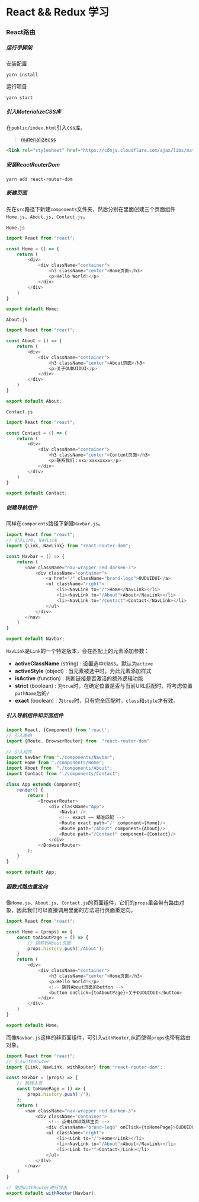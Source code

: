 # React && Redux 学习
### React路由
##### 运行手脚架
安装配置
```shell script
yarn install
```
运行项目
```shell script
yarn start
```
##### 引入MaterializeCSS库
在`public/index.html`引入css库。
> [materializecss](https://materializecss.com/getting-started.html)
```html
<link rel="stylesheet" href="https://cdnjs.cloudflare.com/ajax/libs/materialize/1.0.0/css/materialize.min.css">
```

##### 安装ReactRouterDom
```shell script
yarn add react-router-dom
```

##### 新建页面
先在`src`路径下新建`components`文件夹，然后分别在里面创建三个页面组件`Home.js`、`About.js`、`Contact.js`。

`Home.js`
```js
import React from "react";

const Home = () => {
    return (
        <div>
            <div className="container">
                <h3 className="center">Home页面</h3>
                <p>Hello World!</p>
            </div>
        </div>
    )
}

export default Home;
```
`About.js`
```js
import React from "react";

const About = () => {
    return (
        <div>
            <div className="container">
                <h3 className="center">About页面</h3>
                <p>关于OUDUIDUI</p>
            </div>
        </div>
    )
}

export default About;
```
`Contact.js`
```js
import React from "react";

const Contact = () => {
    return (
        <div>
            <div className="container">
                <h3 className="center">Content页面</h3>
                <p>联系我们：xxx-xxxxxxxx</p>
            </div>
        </div>
    )
}

export default Contact;
```
##### 创建导航组件
同样在`components`路径下新建`Navbar.js`。
```js
import React from "react";
// 引入Link, NavLink
import {Link, NavLink} from "react-router-dom";

const Navbar = () => {
    return (
       <nav className="nav-wrapper red darken-3">
           <div className="container">
               <a href="/" className="brand-logo">OUDUIDUI</a>
               <ul className="right">
                   <li><NavLink to="/">Home</NavLink></li>
                   <li><NavLink to="/About">About</NavLink></li>
                   <li><NavLink to="/Contact">Contact</NavLink></li>
               </ul>
           </div>
       </nav>
    )
}

export default Navbar;
```
`NavLink`是`Link`的一个特定版本，会在匹配上的元素添加参数：
- **activeClassName** (string) : 设置选中class。默认为`active`
- **activeStyle** (object) : 当元素被选中时，为此元素添加样式
- **isActive** (function) : 判断链接是否激活的额外逻辑功能
- **strict** (boolean) : 为`true`时，在确定位置是否与当前URL匹配时，将考虑位置`pathName`后的`/`
- **exact** (boolean) : 为`true`时，只有完全匹配时，`class`和`style`才有效。

##### 引入导航组件和页面组件
```js
import React, {Component} from 'react';
// 引入路由
import {Route, BrowserRouter} from  "react-router-dom"

// 引入组件
import Navbar from "./components/Navbar";
import Home from "./components/Home";
import About from  "./components/About";
import Contact from "./components/Contact";

class App extends Component{
    render() {
        return (
            <BrowserRouter>
                <div className="App">
                    <Navbar />
                    <!-- exact —— 精准匹配 -->
                    <Route exact path="/" component={Home}/>
                    <Route path="/About" component={About}/>
                    <Route path="/Contact" component={Contact}/>
                </div>
            </BrowserRouter>
        );
    }
}

export default App;
```

##### 函数式路由重定向
像`Home.js`、`About.js`、`Contact.js`的页面组件，它们的`props`里会带有路由对象，因此我们可以直接调用里面的方法进行页面重定向。
```js
import React from "react";

const Home = (props) => {
    const toAboutPage = () => {
        // 跳转到About页面
        props.history.push('/About');
    }
    return (
        <div>
            <div className="container">
                <h3 className="center">Home页面</h3>
                <p>Hello World!</p>
                <!-- 跳转About页面的button -->
                <button onClick={toAboutPage}>关于OUDUIDUI</button>
            </div>
        </div>
    )
}

export default Home;
```
而像`Navbar.js`这样的非页面组件，可引入`withRouter`,从而使得`props`也带有路由对象。
```js
import React from "react";
// 引入withRouter
import {Link, NavLink, withRouter} from "react-router-dom";

const Navbar = (props) => {
    // 跳转主页
    const toHomePage = () => {
        props.history.push('/');
    };
    return (
       <nav className="nav-wrapper red darken-3">
           <div className="container">
                <!-- 点击LOGO跳转主页 -->
               <div className="brand-logo" onClick={toHomePage}>OUDUIDUI</div>
               <ul className="right">
                   <li><Link to="/">Home</Link></li>
                   <li><NavLink to="/About">About</NavLink></li>
                   <li><Link to="">Contact</Link></li>
               </ul>
           </div>
       </nav>
    )
}

// 使用withRouter进行导出
export default withRouter(Navbar);
```